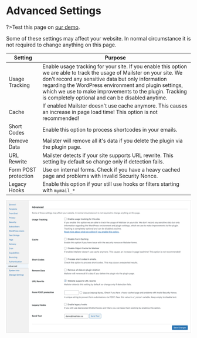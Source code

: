 # Advanced Settings

?>Test this page on [our demo](https://demo2.mailster.co/wp-admin/edit.php?post_type=newsletter&page=mailster_settings#advanced).

Some of these settings may affect your website. In normal circumstance it is not required to change anything on this page.

| Setting              | Purpose                                                                                                                                                                                                                                                                                                                                                |
| -------------------- | ------------------------------------------------------------------------------------------------------------------------------------------------------------------------------------------------------------------------------------------------------------------------------------------------------------------------------------------------------ |
| Usage Tracking       | Enable usage tracking for your site. If you enable this option we are able to track the usage of Mailster on your site. We don't record any sensitive data but only information regarding the WordPress environment and plugin settings, which we use to make improvements to the plugin. Tracking is completely optional and can be disabled anytime. |
| Cache                | If enabled Mailster doesn't use cache anymore. This causes an increase in page load time! This option is not recommended!                                                                                                                                                                                                                              |
| Short Codes          | Enable this option to process shortcodes in your emails.                                                                                                                                                                                                                                                                                               |
| Remove Data          | Mailster will remove all it's data if you delete the plugin via the plugin page.                                                                                                                                                                                                                                                                       |
| URL Rewrite          | Mailster detects if your site supports URL rewrite. This setting by default so change only if detection fails.                                                                                                                                                                                                                                         |
| Form POST protection | Use on internal forms. Check if you have a heavy cached page and problems with invalid Security Nonce.                                                                                                                                                                                                                                                 |
| Legacy Hooks         | Enable this option if your still use hooks or filters starting with `mymail_*`                                                                                                                                                                                                                                                                         |

![Advanced Settings Screen](/assets/settings-advanced.png)
